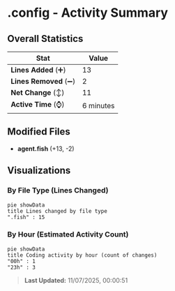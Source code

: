 # .config - Activity Summary 

## Overall Statistics

| Stat                   | Value                                                             |
| ---------------------- | ----------------------------------------------------------------- |
| **Lines Added** (➕)   | 13                                          |
| **Lines Removed** (➖) | 2                                        |
| **Net Change** (↕)    | 11                |
| **Active Time** (⌚)   | 6 minutes |


## Modified Files
- **agent.fish** (+13, -2)

## Visualizations

### By File Type (Lines Changed)

```mermaid
pie showData
title Lines changed by file type
".fish" : 15
```

### By Hour (Estimated Activity Count)

```mermaid
pie showData
title Coding activity by hour (count of changes)
"00h" : 1
"23h" : 3
```


> **Last Updated:** 11/07/2025, 00:00:51